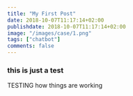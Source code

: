 ```yaml
---
title: "My First Post"
date: 2018-10-07T11:17:14+02:00
publishdate: 2018-10-07T11:17:14+02:00
image: "/images/case/1.png"
tags: ["chatbot"]
comments: false
---
```


### this is just a test

TESTING how things are working
